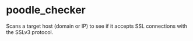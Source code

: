 poodle_checker
==============

Scans a target host (domain or IP) to see if it accepts SSL connections with the SSLv3 protocol.
